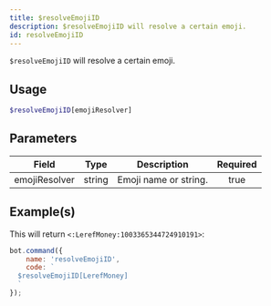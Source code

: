 ```yaml
---
title: $resolveEmojiID
description: $resolveEmojiID will resolve a certain emoji.
id: resolveEmojiID
---
```


`$resolveEmojiID` will resolve a certain emoji.

## Usage

```php
$resolveEmojiID[emojiResolver]
```

## Parameters

| Field         | Type   | Description           | Required |
| ------------- | ------ | --------------------- | :------: |
| emojiResolver | string | Emoji name or string. |   true   |

## Example(s)

This will return `<:LerefMoney:1003365344724910191>`:

```javascript
bot.command({
    name: 'resolveEmojiID',
    code: `
  $resolveEmojiID[LerefMoney]
  `
});
```
